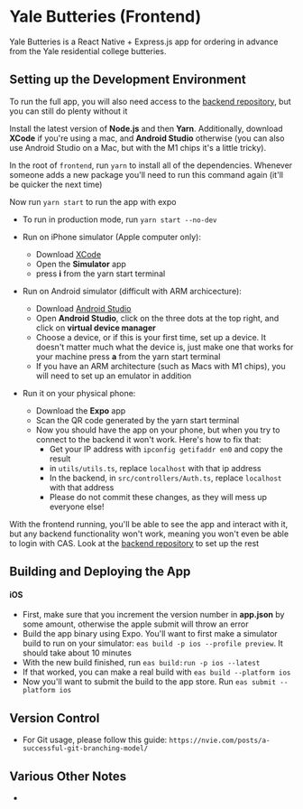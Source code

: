 # Yale Butteries (Frontend)

Yale Butteries is a React Native + Express.js app for ordering in advance from the Yale residential college butteries.

## Setting up the Development Environment

To run the full app, you will also need access to the [backend repository](https://github.com/Yale-Butteries/backend), but you can still do plenty without it

Install the latest version of **Node.js** and then **Yarn**. Additionally, download **XCode** if you're using a mac, and **Android Studio** otherwise (you can also use Android Studio on a Mac, but with the M1 chips it's a little tricky).

In the root of `frontend`, run `yarn` to install all of the dependencies. Whenever someone adds a new package you'll need to run this command again (it'll be quicker the next time)

Now run `yarn start` to run the app with expo
- To run in production mode, run `yarn start --no-dev`

- Run on iPhone simulator (Apple computer only):
    - Download [XCode](https://apps.apple.com/us/app/xcode/id497799835?mt=12)
    - Open the **Simulator** app
    - press **i** from the yarn start terminal
- Run on Android simulator (difficult with ARM archicecture):
    - Download [Android Studio](https://developer.android.com/studio)
    - Open **Android Studio**, click on the three dots at the top right, and click on **virtual device manager**
    - Choose a device, or if this is your first time, set up a device. It doesn't matter much what the device is, just make one that works for your machine
    press **a** from the yarn start terminal
    - If you have an ARM architecture (such as Macs with M1 chips), you will need to set up an emulator in addition
- Run it on your physical phone:
    - Download the **Expo** app
    - Scan the QR code generated by the yarn start terminal
    - Now you should have the app on your phone, but when you try to connect to the backend it won't work. Here's how to fix that:
        - Get your IP address with `ipconfig getifaddr en0` and copy the result
        - in `utils/utils.ts`, replace `localhost` with that ip address
        - In the backend, in `src/controllers/Auth.ts`, replace `localhost` with that address
        - Please do not commit these changes, as they will mess up everyone else!


With the frontend running, you'll be able to see the app and interact with it, but any backend functionality won't work, meaning you won't even be able to login with CAS. Look at the [backend repository](https://github.com/Yale-Butteries/backend) to set up the rest

## Building and Deploying the App

#### iOS

- First, make sure that you increment the version number in **app.json** by some amount, otherwise the apple submit will throw an error
- Build the app binary using Expo. You'll want to first make a simulator build to run on your simulator: `eas build -p ios --profile preview`. It should take about 10 minutes
- With the new build finished, run `eas build:run -p ios --latest`
- If that worked, you can make a real build with `eas build --platform ios`
- Now you'll want to submit the build to the app store. Run `eas submit --platform ios`

## Version Control

- For Git usage, please follow this guide: `https://nvie.com/posts/a-successful-git-branching-model/`

## Various Other Notes
- 
